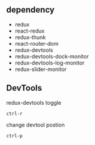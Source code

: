 ## dependency
* redux
* react-redux
* redux-thunk
* react-router-dom
* redux-devtools
* redux-devtools-dock-monitor
* redux-devtools-log-monitor
* redux-slider-monitor

## DevTools

redux-devtools toggle
```
ctrl-r
```

change devtool postion
```
ctrl-p
```
